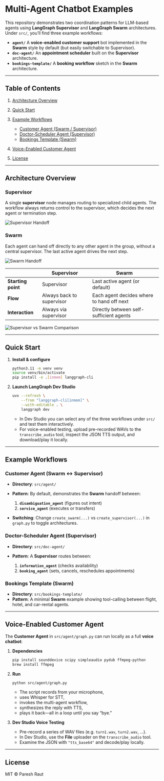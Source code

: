 # Multi-Agent Chatbot Examples

This repository demonstrates two coordination patterns for LLM-based agents using **LangGraph Supervisor** and **LangGraph Swarm** architectures. Under `src/`, you’ll find three example workflows:

* **`agent/`**
  A **voice-enabled customer support** bot implemented in the **Swarm** style by default (but easily switchable to Supervisor).
* **`doc-agent/`**
  An **appointment scheduler** built on the **Supervisor** architecture.
* **`bookings-template/`**
  A **booking workflow** sketch in the **Swarm** architecture.

---

## Table of Contents

1. [Architecture Overview](#architecture-overview)
2. [Quick Start](#quick-start)
3. [Example Workflows](#example-workflows)

   * [Customer Agent (Swarm / Supervisor)](#customer-agent-swarm--supervisor)
   * [Doctor-Scheduler Agent (Supervisor)](#doctor-scheduler-agent-supervisor)
   * [Bookings Template (Swarm)](#bookings-template-swarm)
4. [Voice-Enabled Customer Agent](#voice-enabled-customer-agent)
5. [License](#license)

---

## Architecture Overview

### Supervisor

A single **supervisor** node manages routing to specialized child agents. The workflow always returns control to the supervisor, which decides the next agent or termination step.

![Supervisor Handoff](src/assets/5ac02dee-3fbe-41e2-8ca3-e9f0423d024c.png)

### Swarm

Each agent can hand off directly to any other agent in the group, without a central supervisor. The last active agent drives the next step.

![Swarm Handoff](src/assets/7c6b52bf-554f-4704-88a3-8aee6f53099b.png)

|                    | **Supervisor**            | **Swarm**                                 |
| ------------------ | ------------------------- | ----------------------------------------- |
| **Starting point** | Supervisor                | Last active agent (or default)            |
| **Flow**           | Always back to supervisor | Each agent decides where to hand off next |
| **Interaction**    | Always via supervisor     | Directly between self-sufficient agents   |

![Supervisor vs Swarm Comparison](src/assets/f1d0f6ee-ce96-4a2b-8e34-8c42ee636c05.png)

---

## Quick Start

1. **Install & configure**

   ```bash
   python3.11 -m venv venv
   source venv/bin/activate
   pip install -e .[inmem] langgraph-cli
   ```

2. **Launch LangGraph Dev Studio**

   ```bash
   uvx --refresh \
       --from "langgraph-cli[inmem]" \
       --with-editable . \
       langgraph dev
   ```

   * In Dev Studio you can select any of the three workflows under `src/` and test them interactively.
   * For voice-enabled testing, upload pre-recorded WAVs to the `transcribe_audio` tool, inspect the JSON TTS output, and download/play it locally.

---

## Example Workflows

### Customer Agent (Swarm ↔ Supervisor)

* **Directory**: `src/agent/`
* **Pattern**: By default, demonstrates the **Swarm** handoff between:

  1. **`disambiguation_agent`** (figures out intent)
  2. **`service_agent`** (executes or transfers)
* **Switching**: Change `create_swarm(...)` vs `create_supervisor(...)` in `graph.py` to toggle architectures.

### Doctor-Scheduler Agent (Supervisor)

* **Directory**: `src/doc-agent/`
* **Pattern**: A **Supervisor** routes between:

  1. **`information_agent`** (checks availability)
  2. **`booking_agent`** (sets, cancels, reschedules appointments)

### Bookings Template (Swarm)

* **Directory**: `src/bookings-template/`
* **Pattern**: A minimal **Swarm** example showing tool-calling between flight, hotel, and car-rental agents.

---

## Voice-Enabled Customer Agent

The **Customer Agent** in `src/agent/graph.py` can run locally as a full **voice chatbot**:

1. **Dependencies**

   ```bash
   pip install sounddevice scipy simpleaudio pydub ffmpeg-python
   brew install ffmpeg
   ```

2. **Run**

   ```bash
   python src/agent/graph.py
   ```

   * The script records from your microphone,
   * uses Whisper for STT,
   * invokes the multi-agent workflow,
   * synthesizes the reply with TTS,
   * plays it back—all in a loop until you say “bye.”

3. **Dev Studio Voice Testing**

   * Pre-record a series of WAV files (e.g. `turn1.wav`, `turn2.wav`, …).
   * In Dev Studio, use the **File** uploader on the `transcribe_audio` tool.
   * Examine the JSON with `"tts_base64"` and decode/play locally.

---

## License

MIT © Paresh Raut 
